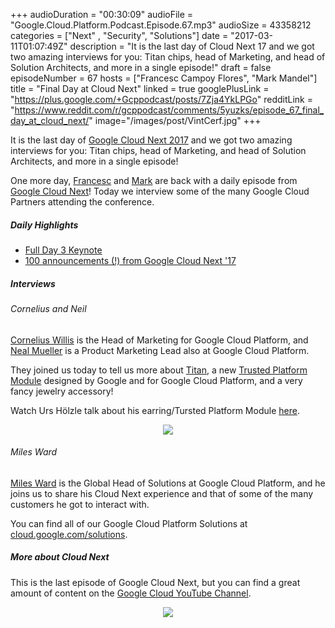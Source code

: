 +++
audioDuration = "00:30:09"
audioFile = "Google.Cloud.Platform.Podcast.Episode.67.mp3"
audioSize = 43358212
categories = ["Next" , "Security", "Solutions"]
date = "2017-03-11T01:07:49Z"
description = "It is the last day of Cloud Next 17 and we got two amazing interviews for you: Titan chips, head of Marketing, and head of Solution Architects, and more in a single episode!"
draft = false
episodeNumber = 67
hosts = ["Francesc Campoy Flores", "Mark Mandel"]
title = "Final Day at Cloud Next"
linked = true
googlePlusLink = "https://plus.google.com/+Gcppodcast/posts/7Zja4YkLPGo"
redditLink = "https://www.reddit.com/r/gcppodcast/comments/5yuzks/episode_67_final_day_at_cloud_next/"
image="/images/post/VintCerf.jpg"
+++

It is the last day of [Google Cloud Next 2017](https://cloudnext.withgoogle.com/)
and we got two amazing interviews for you: Titan chips, head of Marketing,
and head of Solution Architects, and more in a single episode!

One more day, [Francesc](https://twitter.com/francesc) and [Mark](https://twitter.com/Neurotic)
are back with a daily episode from [Google Cloud Next](https://cloudnext.withgoogle.com/)! 
Today we interview some of the many Google Cloud Partners attending the conference.

<!--more-->

##### Daily Highlights

- [Full Day 3 Keynote](https://www.youtube.com/watch?v=h9FSqVbdHis&feature=youtu.be&t=4145)
- [100 announcements (!) from Google Cloud Next '17](https://blog.google/topics/google-cloud/100-announcements-google-cloud-next-17/)

##### Interviews

###### Cornelius and Neil

[Cornelius Willis](https://twitter.com/corneliuswillis) is the Head of Marketing for Google Cloud Platform,
and [Neal Mueller](https://twitter.com/nealmueller) is a Product Marketing Lead also at Google Cloud Platform.

They joined us today to tell us more about
[Titan](http://www.zdnet.com/article/google-cloud-unveils-its-custom-security-chip-new-security-features/),
a new [Trusted Platform Module](https://en.wikipedia.org/wiki/Trusted_Platform_Module)
designed by Google and for Google Cloud Platform, and a very fancy jewelry accessory!

Watch Urs Hölzle talk about his earring/Tursted Platform Module [here](https://www.youtube.com/watch?v=kwnWfHq2EfQ&t=1882).

<div style="text-align: center">
  <img src="/images/post/urs.jpg" style="margin: auto;">
</div>

###### Miles Ward

[Miles Ward](https://twitter.com/milesward) is the Global Head of Solutions at Google Cloud Platform, and
he joins us to share his Cloud Next experience and that of some of the many customers he got to interact with.

You can find all of our Google Cloud Platform Solutions at [cloud.google.com/solutions](http://cloud.google.com/solutions).

##### More about Cloud Next
 
This is the last episode of Google Cloud Next, but you can find a great amount of content on
the [Google Cloud YouTube Channel](https://www.youtube.com/channel/UCJS9pqu9BzkAMNTmzNMNhvg).

<div style="text-align: center">
  <img src="/images/post/VintCerf.jpg" style="margin: auto;">
</div>